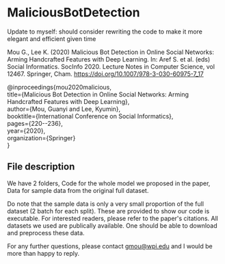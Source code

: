 # MaliciousBotDetection
Update to myself: should consider rewriting the code to make it more elegant and efficient given time

Mou G., Lee K. (2020) Malicious Bot Detection in Online Social Networks: Arming Handcrafted Features with Deep Learning. In: Aref S. et al. (eds) Social Informatics. SocInfo 2020. Lecture Notes in Computer Science, vol 12467. Springer, Cham. https://doi.org/10.1007/978-3-030-60975-7_17

@inproceedings{mou2020malicious,<br>
  title={Malicious Bot Detection in Online Social Networks: Arming Handcrafted Features with Deep Learning},<br>
  author={Mou, Guanyi and Lee, Kyumin},<br>
  booktitle={International Conference on Social Informatics},<br>
  pages={220--236},<br>
  year={2020},<br>
  organization={Springer}<br>
}

## File description
We have 2 folders, Code for the whole model we proposed in the paper, Data for sample data from the original full dataset.

Do note that the sample data is only a very small proportion of the full dataset (2 batch for each split). These are provided to show our code is executable. For interested readers, please refer to the paper's citations. All datasets we used are publically available. One should be able to download and preprocess these data.

For any further questions, please contact gmou@wpi.edu and I would be more than happy to reply.
